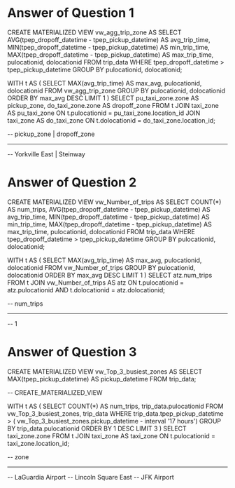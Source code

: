# Answer of Question 1 

CREATE MATERIALIZED VIEW vw_agg_trip_zone AS
    SELECT 
        AVG(tpep_dropoff_datetime - tpep_pickup_datetime) AS avg_trip_time,
        MIN(tpep_dropoff_datetime - tpep_pickup_datetime) AS min_trip_time,
        MAX(tpep_dropoff_datetime - tpep_pickup_datetime) AS max_trip_time,
        pulocationid,
        dolocationid
    FROM trip_data
    WHERE tpep_dropoff_datetime > tpep_pickup_datetime
    GROUP BY pulocationid, dolocationid;

WITH t AS (
    SELECT
        MAX(avg_trip_time) AS max_avg,
        pulocationid,
        dolocationid 
    FROM vw_agg_trip_zone
    GROUP BY pulocationid, dolocationid
    ORDER BY max_avg DESC
    LIMIT 1
)
SELECT pu_taxi_zone.zone AS pickup_zone, do_taxi_zone.zone AS dropoff_zone
FROM t
JOIN taxi_zone AS pu_taxi_zone
    ON t.pulocationid = pu_taxi_zone.location_id
JOIN taxi_zone AS do_taxi_zone
    ON t.dolocationid = do_taxi_zone.location_id;

--   pickup_zone   | dropoff_zone
-- ------------------------------
--  Yorkville East | Steinway        

# Answer of Question 2

CREATE MATERIALIZED VIEW vw_Number_of_trips AS
    SELECT 
        COUNT(*) AS num_trips,
        AVG(tpep_dropoff_datetime - tpep_pickup_datetime) AS avg_trip_time,
        MIN(tpep_dropoff_datetime - tpep_pickup_datetime) AS min_trip_time,
        MAX(tpep_dropoff_datetime - tpep_pickup_datetime) AS max_trip_time,
        pulocationid,
        dolocationid
    FROM trip_data
    WHERE tpep_dropoff_datetime > tpep_pickup_datetime
    GROUP BY pulocationid, dolocationid;

WITH t AS (
    SELECT MAX(avg_trip_time) AS max_avg, pulocationid, dolocationid 
    FROM vw_Number_of_trips
    GROUP BY pulocationid, dolocationid
    ORDER BY max_avg DESC
    LIMIT 1
)
SELECT atz.num_trips
FROM t
JOIN vw_Number_of_trips AS atz
    ON t.pulocationid = atz.pulocationid AND t.dolocationid = atz.dolocationid;

--  num_trips
-- -----------
--          1

# Answer of Question 3
CREATE MATERIALIZED VIEW vw_Top_3_busiest_zones AS
    SELECT MAX(tpep_pickup_datetime) AS pickup_datetime
    FROM trip_data;

-- CREATE_MATERIALIZED_VIEW

WITH t AS (
    SELECT
        COUNT(*) AS num_trips,
        trip_data.pulocationid
    FROM vw_Top_3_busiest_zones, trip_data
    WHERE trip_data.tpep_pickup_datetime > ( vw_Top_3_busiest_zones.pickup_datetime - interval '17 hours')
    GROUP BY trip_data.pulocationid
    ORDER BY 1 DESC
    LIMIT 3
)
SELECT taxi_zone.zone
FROM t
JOIN taxi_zone AS taxi_zone
    ON t.pulocationid = taxi_zone.location_id;

--         zone
-- ---------------------
--  LaGuardia Airport
--  Lincoln Square East
--  JFK Airport
